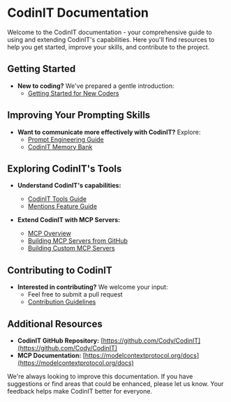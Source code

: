 # CodinIT Documentation

Welcome to the CodinIT documentation - your comprehensive guide to using and extending CodinIT's capabilities. Here you'll find resources to help you get started, improve your skills, and contribute to the project.

## Getting Started

-   **New to coding?** We've prepared a gentle introduction:
    -   [Getting Started for New Coders](getting-started-new-coders/README.md)

## Improving Your Prompting Skills

-   **Want to communicate more effectively with CodinIT?** Explore:
    -   [Prompt Engineering Guide](prompting/README.md)
    -   [CodinIT Memory Bank](prompting/custom%20instructions%20library/CodinIT-memory-bank.md)

## Exploring CodinIT's Tools

-   **Understand CodinIT's capabilities:**

    -   [CodinIT Tools Guide](tools/CodinIT-tools-guide.md)
    -   [Mentions Feature Guide](tools/mentions-guide.md)

-   **Extend CodinIT with MCP Servers:**
    -   [MCP Overview](mcp/README.md)
    -   [Building MCP Servers from GitHub](mcp/mcp-server-from-github.md)
    -   [Building Custom MCP Servers](mcp/mcp-server-from-scratch.md)

## Contributing to CodinIT

-   **Interested in contributing?** We welcome your input:
    -   Feel free to submit a pull request
    -   [Contribution Guidelines](../CONTRIBUTING.md)

## Additional Resources

-   **CodinIT GitHub Repository:** [https://github.com/Cody/CodinIT](https://github.com/Cody/CodinIT)
-   **MCP Documentation:** [https://modelcontextprotocol.org/docs](https://modelcontextprotocol.org/docs)

We're always looking to improve this documentation. If you have suggestions or find areas that could be enhanced, please let us know. Your feedback helps make CodinIT better for everyone.
